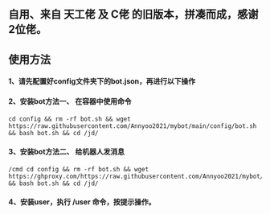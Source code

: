 ## 自用、来自 天工佬 及 C佬 的旧版本，拼凑而成，感谢2位佬。 

## 使用方法

#### 1、请先配置好config文件夹下的bot.json，再进行以下操作


#### 2、安装bot方法一、 在容器中使用命令
```shell
cd config && rm -rf bot.sh && wget https://raw.githubusercontent.com/Annyoo2021/mybot/main/config/bot.sh && bash bot.sh && cd /jd/
```
#### 3、安装bot方法二、 给机器人发消息
```text
/cmd cd config && rm -rf bot.sh && wget https://ghproxy.com/https://raw.githubusercontent.com/Annyoo2021/mybot/main/config/bot.sh && bash bot.sh && cd /jd/
```

#### 4、安装user，执行 /user 命令，按提示操作。


